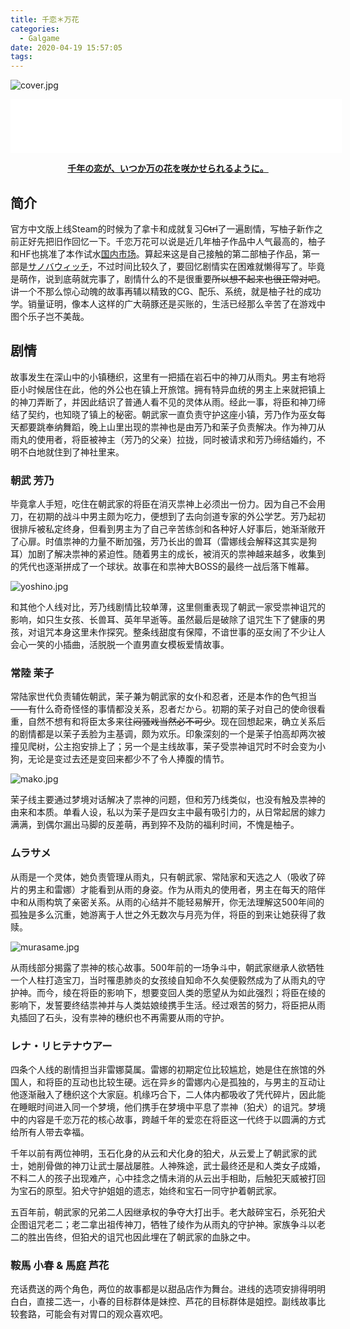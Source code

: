 ```yaml
---
title: 千恋＊万花
categories:
  - Galgame
date: 2020-04-19 15:57:05
tags:
---
```



![cover.jpg](https://i.loli.net/2020/04/19/YpuR1lHLJzSIm3M.jpg)
<!-- more -->
<iframe frameborder="no" border="0" marginwidth="0" marginheight="0" width=530 height=86 src="//music.163.com/outchain/player?type=2&id=473403185&auto=0&height=66"></iframe>

**<center>[千年の恋が、いつか万の花を咲かせられるように。](http://www.yuzu-soft.com/products/senren/index.html)</center>**

## 简介

官方中文版上线Steam的时候为了拿卡和成就复习~~Ctrl~~了一遍剧情，写柚子新作之前正好先把旧作回忆一下。千恋万花可以说是近几年柚子作品中人气最高的，柚子和HF也挑准了本作试水[国内市场](https://hikarifield.co.jp/senren/)。算起来这是自己接触的第二部柚子作品，第一部是[サノバウィッチ](http://www.yuzu-soft.com/products/sothewitch/index.html)，不过时间比较久了，要回忆剧情实在困难就懒得写了。毕竟是萌作，说到底萌就完事了，剧情什么的不是很重要~~所以想不起来也很正常对吧~~。讲一个不那么惊心动魄的故事再辅以精致的CG、配乐、系统，就是柚子社的成功学。销量证明，像本人这样的广大萌豚还是买账的，生活已经那么辛苦了在游戏中图个乐子岂不美哉。

## 剧情

故事发生在深山中的小镇穗织，这里有一把插在岩石中的神刀从雨丸。男主有地将臣小时候居住在此，他的外公也在镇上开旅馆。拥有特异血统的男主上来就把镇上的神刀弄断了，并因此结识了普通人看不见的灵体从雨。经此一事，将臣和神刀缔结了契约，也知晓了镇上的秘密。朝武家一直负责守护这座小镇，芳乃作为巫女每天都要跳奉纳舞蹈，晚上山里出现的祟神也是由芳乃和茉子负责解决。作为神刀从雨丸的使用者，将臣被神主（芳乃的父亲）拉拢，同时被请求和芳乃缔结婚约，不明不白地就住到了神社里来。

### 朝武 芳乃

毕竟拿人手短，吃住在朝武家的将臣在消灭祟神上必须出一份力。因为自己不会用刀，在初期的战斗中男主颇为吃力，便想到了去向剑道专家的外公学艺。芳乃起初很排斥被私定终身，但看到男主为了自己辛苦练剑和各种好人好事后，她渐渐敞开了心扉。时值祟神的力量不断加强，芳乃长出的兽耳（雷娜线会解释这其实是狗耳）加剧了解决祟神的紧迫性。随着男主的成长，被消灭的祟神越来越多，收集到的凭代也逐渐拼成了一个球状。故事在和祟神大BOSS的最终一战后落下帷幕。

![yoshino.jpg](https://i.loli.net/2020/04/19/oPJd1gKzXkC8wLA.jpg)

和其他个人线对比，芳乃线剧情比较单薄，这里侧重表现了朝武一家受祟神诅咒的影响，如只生女孩、长兽耳、英年早逝等。虽然最后是破除了诅咒生下了健康的男孩，对诅咒本身这里未作探究。整条线甜度有保障，不谙世事的巫女闹了不少让人会心一笑的小插曲，活脱脱一个直男直女模板爱情故事。

### 常陸 茉子

常陆家世代负责辅佐朝武，茉子兼为朝武家的女仆和忍者，还是本作的色气担当——有什么奇奇怪怪的事情都没关系，忍者だから。初期的茉子对自己的使命很看重，自然不想有和将臣太多来往~~闷骚戏当然必不可少~~。现在回想起来，确立关系后的剧情都是以茉子丢脸为主基调，颇为欢乐。印象深刻的一个是茉子怕高却两次被撞见爬树，公主抱安排上了；另一个是主线故事，茉子受祟神诅咒时不时会变为小狗，无论是变过去还是变回来都少不了令人捧腹的情节。

![mako.jpg](https://i.loli.net/2020/04/19/mbrqy3gdIHj9FTS.jpg)

茉子线主要通过梦境对话解决了祟神的问题，但和芳乃线类似，也没有触及祟神的由来和本质。单看人设，私以为茉子是四女主中最有吸引力的，从日常起居的嫁力满满，到偶尔漏出马脚的反差萌，再到猝不及防的福利时间，不愧是柚子。

### ムラサメ

从雨是一个灵体，她负责管理从雨丸，只有朝武家、常陆家和天选之人（吸收了碎片的男主和雷娜）才能看到从雨的身姿。作为从雨丸的使用者，男主在每天的陪伴中和从雨构筑了亲密关系。从雨的心结并不能轻易解开，你无法理解这500年间的孤独是多么沉重，她游离于人世之外无数次与月亮为伴，将臣的到来让她获得了救赎。

![murasame.jpg](https://i.loli.net/2020/04/19/VPUcG4LE8QSyOdu.jpg)

从雨线部分揭露了祟神的核心故事。500年前的一场争斗中，朝武家继承人欲牺牲一个人柱打造宝刀，当时罹患肺炎的女孩绫自知命不久矣便毅然成为了从雨丸的守护神。而今，绫在将臣的影响下，想要变回人类的愿望从为如此强烈；将臣在绫的影响下，发誓要终结祟神并与人类姑娘绫携手生活。经过艰苦的努力，将臣把从雨丸插回了石头，没有祟神的穗织也不再需要从雨的守护。

### レナ・リヒテナウアー

四条个人线的剧情担当非雷娜莫属。雷娜的初期定位比较尴尬，她是住在旅馆的外国人，和将臣的互动也比较生硬。远在异乡的雷娜内心是孤独的，与男主的互动让他逐渐融入了穗织这个大家庭。机缘巧合下，二人体内都吸收了凭代碎片，因此能在睡眠时间进入同一个梦境，他们携手在梦境中平息了祟神（狛犬）的诅咒。梦境中的内容是千恋万花的核心故事，跨越千年的爱恋在将臣这一代终于以圆满的方式给所有人带去幸福。

千年以前有两位神明，玉石化身的从云和犬化身的狛犬，从云爱上了朝武家的武士，她削骨做的神刀让武士屡战屡胜。人神殊途，武士最终还是和人类女子成婚，不料二人的孩子出现难产，心中挂念之情未消的从云出手相助，后触犯天威被打回为宝石的原型。狛犬守护姐姐的遗志，始终和宝石一同守护着朝武家。

五百年前，朝武家的兄弟二人因继承权的争夺大打出手。老大敲碎宝石，杀死狛犬企图诅咒老二；老二拿出祖传神刀，牺牲了绫作为从雨丸的守护神。家族争斗以老二的胜出告终，但狛犬的诅咒也因此埋在了朝武家的血脉之中。

### 鞍馬 小春 & 馬庭 芦花

充话费送的两个角色，两位的故事都是以甜品店作为舞台。进线的选项安排得明明白白，直接二选一，小春的目标群体是妹控、芦花的目标群体是姐控。副线故事比较套路，可能会有对胃口的观众喜欢吧。
